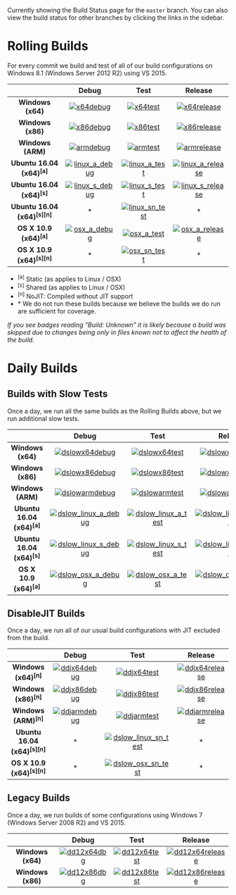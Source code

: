 Currently showing the Build Status page for the `master` branch. You can also view the build status for other branches by clicking the links in the sidebar.

# Rolling Builds

For every commit we build and test of all of our build configurations on Windows 8.1 (Windows Server 2012 R2) using VS 2015.

|                               | __Debug__ | __Test__ | __Release__ |
|:-----------------------------:|:---------:|:--------:|:-----------:|
| __Windows (x64)__             | [![x64debug][x64dbgicon]][x64dbglink] | [![x64test][x64testicon]][x64testlink] | [![x64release][x64relicon]][x64rellink] |
| __Windows (x86)__             | [![x86debug][x86dbgicon]][x86dbglink] | [![x86test][x86testicon]][x86testlink] | [![x86release][x86relicon]][x86rellink] |
| __Windows (ARM)__             | [![armdebug][armdbgicon]][armdbglink] | [![armtest][armtesticon]][armtestlink] | [![armrelease][armrelicon]][armrellink] |
| __Ubuntu 16.04 (x64)<sup>[a]</sup>__     | [![linux_a_debug][linux_a_dbgicon]][linux_a_dbglink] | [![linux_a_test][linux_a_testicon]][linux_a_testlink] | [![linux_a_release][linux_a_relicon]][linux_a_rellink] |
| __Ubuntu 16.04 (x64)<sup>[s]</sup>__     | [![linux_s_debug][linux_s_dbgicon]][linux_s_dbglink] | [![linux_s_test][linux_s_testicon]][linux_s_testlink] | [![linux_s_release][linux_s_relicon]][linux_s_rellink] |
| __Ubuntu 16.04 (x64)<sup>[s][n]</sup>__  | * | [![linux_sn_test][linux_sn_testicon]][linux_sn_testlink] | * |
| __OS X 10.9 (x64)<sup>[a]</sup>__        | [![osx_a_debug][osx_a_dbgicon]][osx_a_dbglink] | [![osx_a_test][osx_a_testicon]][osx_a_testlink] | [![osx_a_release][osx_a_relicon]][osx_a_rellink] |
| __OS X 10.9 (x64)<sup>[s][n]</sup>__     | * | [![osx_sn_test][osx_sn_testicon]][osx_sn_testlink] | * |

* <sup>[a]</sup> Static (as applies to Linux / OSX)
* <sup>[s]</sup> Shared (as applies to Linux / OSX)
* <sup>[n]</sup> NoJIT: Compiled without JIT support
* \* We do not run these builds because we believe the builds we do run are sufficient for coverage.

*If you see badges reading "Build: Unknown" it is likely because a build was skipped due to changes being only in files known not to affect the health of the build.*

[x64dbgicon]: https://ci.dot.net/job/Microsoft_ChakraCore/job/master/job/x64_debug/badge/icon
[x64dbglink]: https://ci.dot.net/job/Microsoft_ChakraCore/job/master/job/x64_debug/
[x64testicon]: https://ci.dot.net/job/Microsoft_ChakraCore/job/master/job/x64_test/badge/icon
[x64testlink]: https://ci.dot.net/job/Microsoft_ChakraCore/job/master/job/x64_test/
[x64relicon]: https://ci.dot.net/job/Microsoft_ChakraCore/job/master/job/x64_release/badge/icon
[x64rellink]: https://ci.dot.net/job/Microsoft_ChakraCore/job/master/job/x64_release/

[x86dbgicon]: https://ci.dot.net/job/Microsoft_ChakraCore/job/master/job/x86_debug/badge/icon
[x86dbglink]: https://ci.dot.net/job/Microsoft_ChakraCore/job/master/job/x86_debug/
[x86testicon]: https://ci.dot.net/job/Microsoft_ChakraCore/job/master/job/x86_test/badge/icon
[x86testlink]: https://ci.dot.net/job/Microsoft_ChakraCore/job/master/job/x86_test/
[x86relicon]: https://ci.dot.net/job/Microsoft_ChakraCore/job/master/job/x86_release/badge/icon
[x86rellink]: https://ci.dot.net/job/Microsoft_ChakraCore/job/master/job/x86_release/

[armdbgicon]: https://ci.dot.net/job/Microsoft_ChakraCore/job/master/job/arm_debug/badge/icon
[armdbglink]: https://ci.dot.net/job/Microsoft_ChakraCore/job/master/job/arm_debug/
[armtesticon]: https://ci.dot.net/job/Microsoft_ChakraCore/job/master/job/arm_test/badge/icon
[armtestlink]: https://ci.dot.net/job/Microsoft_ChakraCore/job/master/job/arm_test/
[armrelicon]: https://ci.dot.net/job/Microsoft_ChakraCore/job/master/job/arm_release/badge/icon
[armrellink]: https://ci.dot.net/job/Microsoft_ChakraCore/job/master/job/arm_release/

[linux_a_dbgicon]: https://ci.dot.net/job/Microsoft_ChakraCore/job/master/job/static_ubuntu_linux_debug/badge/icon
[linux_a_dbglink]: https://ci.dot.net/job/Microsoft_ChakraCore/job/master/job/static_ubuntu_linux_debug/
[linux_a_testicon]: https://ci.dot.net/job/Microsoft_ChakraCore/job/master/job/static_ubuntu_linux_test/badge/icon
[linux_a_testlink]: https://ci.dot.net/job/Microsoft_ChakraCore/job/master/job/static_ubuntu_linux_test/
[linux_a_relicon]: https://ci.dot.net/job/Microsoft_ChakraCore/job/master/job/static_ubuntu_linux_release/badge/icon
[linux_a_rellink]: https://ci.dot.net/job/Microsoft_ChakraCore/job/master/job/static_ubuntu_linux_release/

[linux_s_dbgicon]: https://ci.dot.net/job/Microsoft_ChakraCore/job/master/job/shared_ubuntu_linux_debug/badge/icon
[linux_s_dbglink]: https://ci.dot.net/job/Microsoft_ChakraCore/job/master/job/shared_ubuntu_linux_debug/
[linux_s_testicon]: https://ci.dot.net/job/Microsoft_ChakraCore/job/master/job/shared_ubuntu_linux_test/badge/icon
[linux_s_testlink]: https://ci.dot.net/job/Microsoft_ChakraCore/job/master/job/shared_ubuntu_linux_test/
[linux_s_relicon]: https://ci.dot.net/job/Microsoft_ChakraCore/job/master/job/shared_ubuntu_linux_release/badge/icon
[linux_s_rellink]: https://ci.dot.net/job/Microsoft_ChakraCore/job/master/job/shared_ubuntu_linux_release/

[linux_sn_dbgicon]: https://ci.dot.net/job/Microsoft_ChakraCore/job/master/job/_no_jit_shared_ubuntu_linux_debug/badge/icon
[linux_sn_dbglink]: https://ci.dot.net/job/Microsoft_ChakraCore/job/master/job/_no_jit_shared_ubuntu_linux_debug/
[linux_sn_testicon]: https://ci.dot.net/job/Microsoft_ChakraCore/job/master/job/_no_jit_shared_ubuntu_linux_test/badge/icon
[linux_sn_testlink]: https://ci.dot.net/job/Microsoft_ChakraCore/job/master/job/_no_jit_shared_ubuntu_linux_test/
[linux_sn_relicon]: https://ci.dot.net/job/Microsoft_ChakraCore/job/master/job/_no_jit_shared_ubuntu_linux_release/badge/icon
[linux_sn_rellink]: https://ci.dot.net/job/Microsoft_ChakraCore/job/master/job/_no_jit_shared_ubuntu_linux_release/

[osx_a_dbgicon]: https://ci.dot.net/job/Microsoft_ChakraCore/job/master/job/static_osx_osx_debug/badge/icon
[osx_a_dbglink]: https://ci.dot.net/job/Microsoft_ChakraCore/job/master/job/static_osx_osx_debug/
[osx_a_testicon]: https://ci.dot.net/job/Microsoft_ChakraCore/job/master/job/static_osx_osx_test/badge/icon
[osx_a_testlink]: https://ci.dot.net/job/Microsoft_ChakraCore/job/master/job/static_osx_osx_test/
[osx_a_relicon]: https://ci.dot.net/job/Microsoft_ChakraCore/job/master/job/static_osx_osx_release/badge/icon
[osx_a_rellink]: https://ci.dot.net/job/Microsoft_ChakraCore/job/master/job/static_osx_osx_release/

[osx_sn_dbgicon]: https://ci.dot.net/job/Microsoft_ChakraCore/job/master/job/_no_jit_shared_osx_osx_debug/badge/icon
[osx_sn_dbglink]: https://ci.dot.net/job/Microsoft_ChakraCore/job/master/job/_no_jit_shared_osx_osx_debug/
[osx_sn_testicon]: https://ci.dot.net/job/Microsoft_ChakraCore/job/master/job/_no_jit_shared_osx_osx_test/badge/icon
[osx_sn_testlink]: https://ci.dot.net/job/Microsoft_ChakraCore/job/master/job/_no_jit_shared_osx_osx_test/
[osx_sn_relicon]: https://ci.dot.net/job/Microsoft_ChakraCore/job/master/job/_no_jit_shared_osx_osx_release/badge/icon
[osx_sn_rellink]: https://ci.dot.net/job/Microsoft_ChakraCore/job/master/job/_no_jit_shared_osx_osx_release/

# Daily Builds

## Builds with Slow Tests

Once a day, we run all the same builds as the Rolling Builds above, but we run additional slow tests.

|                               | __Debug__ | __Test__ | __Release__ |
|:-----------------------------:|:---------:|:--------:|:-----------:|
| __Windows (x64)__             | [![dslowx64debug][dslowx64dbgicon]][dslowx64dbglink] | [![dslowx64test][dslowx64testicon]][dslowx64testlink] | [![dslowx64release][dslowx64relicon]][dslowx64rellink] |
| __Windows (x86)__             | [![dslowx86debug][dslowx86dbgicon]][dslowx86dbglink] | [![dslowx86test][dslowx86testicon]][dslowx86testlink] | [![dslowx86release][dslowx86relicon]][dslowx86rellink] |
| __Windows (ARM)__             | [![dslowarmdebug][dslowarmdbgicon]][dslowarmdbglink] | [![dslowarmtest][dslowarmtesticon]][dslowarmtestlink] | [![dslowarmrelease][dslowarmrelicon]][dslowarmrellink] |
| __Ubuntu 16.04 (x64)<sup>[a]</sup>__     | [![dslow_linux_a_debug][dslow_linux_a_dbgicon]][dslow_linux_a_dbglink] | [![dslow_linux_a_test][dslow_linux_a_testicon]][dslow_linux_a_testlink] | [![dslow_linux_a_release][dslow_linux_a_relicon]][dslow_linux_a_rellink] |
| __Ubuntu 16.04 (x64)<sup>[s]</sup>__     | [![dslow_linux_s_debug][dslow_linux_s_dbgicon]][dslow_linux_s_dbglink] | [![dslow_linux_s_test][dslow_linux_s_testicon]][dslow_linux_s_testlink] | [![dslow_linux_s_release][dslow_linux_s_relicon]][dslow_linux_s_rellink] |
| __OS X 10.9 (x64)<sup>[a]</sup>__        | [![dslow_osx_a_debug][dslow_osx_a_dbgicon]][dslow_osx_a_dbglink] | [![dslow_osx_a_test][dslow_osx_a_testicon]][dslow_osx_a_testlink] | [![dslow_osx_a_release][dslow_osx_a_relicon]][dslow_osx_a_rellink] |

[dslowx64dbgicon]: https://ci.dot.net/job/Microsoft_ChakraCore/job/master/job/daily_slow_x64_debug/badge/icon
[dslowx64dbglink]: https://ci.dot.net/job/Microsoft_ChakraCore/job/master/job/daily_slow_x64_debug/
[dslowx64testicon]: https://ci.dot.net/job/Microsoft_ChakraCore/job/master/job/daily_slow_x64_test/badge/icon
[dslowx64testlink]: https://ci.dot.net/job/Microsoft_ChakraCore/job/master/job/daily_slow_x64_test/
[dslowx64relicon]: https://ci.dot.net/job/Microsoft_ChakraCore/job/master/job/daily_slow_x64_release/badge/icon
[dslowx64rellink]: https://ci.dot.net/job/Microsoft_ChakraCore/job/master/job/daily_slow_x64_release/

[dslowx86dbgicon]: https://ci.dot.net/job/Microsoft_ChakraCore/job/master/job/daily_slow_x86_debug/badge/icon
[dslowx86dbglink]: https://ci.dot.net/job/Microsoft_ChakraCore/job/master/job/daily_slow_x86_debug/
[dslowx86testicon]: https://ci.dot.net/job/Microsoft_ChakraCore/job/master/job/daily_slow_x86_test/badge/icon
[dslowx86testlink]: https://ci.dot.net/job/Microsoft_ChakraCore/job/master/job/daily_slow_x86_test/
[dslowx86relicon]: https://ci.dot.net/job/Microsoft_ChakraCore/job/master/job/daily_slow_x86_release/badge/icon
[dslowx86rellink]: https://ci.dot.net/job/Microsoft_ChakraCore/job/master/job/daily_slow_x86_release/

[dslowarmdbgicon]: https://ci.dot.net/job/Microsoft_ChakraCore/job/master/job/daily_slow_arm_debug/badge/icon
[dslowarmdbglink]: https://ci.dot.net/job/Microsoft_ChakraCore/job/master/job/daily_slow_arm_debug/
[dslowarmtesticon]: https://ci.dot.net/job/Microsoft_ChakraCore/job/master/job/daily_slow_arm_test/badge/icon
[dslowarmtestlink]: https://ci.dot.net/job/Microsoft_ChakraCore/job/master/job/daily_slow_arm_test/
[dslowarmrelicon]: https://ci.dot.net/job/Microsoft_ChakraCore/job/master/job/daily_slow_arm_release/badge/icon
[dslowarmrellink]: https://ci.dot.net/job/Microsoft_ChakraCore/job/master/job/daily_slow_arm_release/

[dslow_linux_a_dbgicon]: https://ci.dot.net/job/Microsoft_ChakraCore/job/master/job/static_ubuntu_linux_debug/badge/icon
[dslow_linux_a_dbglink]: https://ci.dot.net/job/Microsoft_ChakraCore/job/master/job/static_ubuntu_linux_debug/
[dslow_linux_a_testicon]: https://ci.dot.net/job/Microsoft_ChakraCore/job/master/job/static_ubuntu_linux_test/badge/icon
[dslow_linux_a_testlink]: https://ci.dot.net/job/Microsoft_ChakraCore/job/master/job/static_ubuntu_linux_test/
[dslow_linux_a_relicon]: https://ci.dot.net/job/Microsoft_ChakraCore/job/master/job/static_ubuntu_linux_release/badge/icon
[dslow_linux_a_rellink]: https://ci.dot.net/job/Microsoft_ChakraCore/job/master/job/static_ubuntu_linux_release/

[dslow_linux_s_dbgicon]: https://ci.dot.net/job/Microsoft_ChakraCore/job/master/job/shared_ubuntu_linux_debug/badge/icon
[dslow_linux_s_dbglink]: https://ci.dot.net/job/Microsoft_ChakraCore/job/master/job/shared_ubuntu_linux_debug/
[dslow_linux_s_testicon]: https://ci.dot.net/job/Microsoft_ChakraCore/job/master/job/shared_ubuntu_linux_test/badge/icon
[dslow_linux_s_testlink]: https://ci.dot.net/job/Microsoft_ChakraCore/job/master/job/shared_ubuntu_linux_test/
[dslow_linux_s_relicon]: https://ci.dot.net/job/Microsoft_ChakraCore/job/master/job/shared_ubuntu_linux_release/badge/icon
[dslow_linux_s_rellink]: https://ci.dot.net/job/Microsoft_ChakraCore/job/master/job/shared_ubuntu_linux_release/

[dslow_osx_a_dbgicon]: https://ci.dot.net/job/Microsoft_ChakraCore/job/master/job/static_osx_osx_debug/badge/icon
[dslow_osx_a_dbglink]: https://ci.dot.net/job/Microsoft_ChakraCore/job/master/job/static_osx_osx_debug/
[dslow_osx_a_testicon]: https://ci.dot.net/job/Microsoft_ChakraCore/job/master/job/static_osx_osx_test/badge/icon
[dslow_osx_a_testlink]: https://ci.dot.net/job/Microsoft_ChakraCore/job/master/job/static_osx_osx_test/
[dslow_osx_a_relicon]: https://ci.dot.net/job/Microsoft_ChakraCore/job/master/job/static_osx_osx_release/badge/icon
[dslow_osx_a_rellink]: https://ci.dot.net/job/Microsoft_ChakraCore/job/master/job/static_osx_osx_release/

## DisableJIT Builds

Once a day, we run all of our usual build configurations with JIT excluded from the build.

|                   | __Debug__ | __Test__ | __Release__ |
|:-----------------:|:---------:|:--------:|:-----------:|
| __Windows (x64)<sup>[n]</sup>__ | [![ddjx64debug][ddjx64dbgicon]][ddjx64dbglink] | [![ddjx64test][ddjx64testicon]][ddjx64testlink] | [![ddjx64release][ddjx64relicon]][ddjx64rellink] |
| __Windows (x86)<sup>[n]</sup>__ | [![ddjx86debug][ddjx86dbgicon]][ddjx86dbglink] | [![ddjx86test][ddjx86testicon]][ddjx86testlink] | [![ddjx86release][ddjx86relicon]][ddjx86rellink] |
| __Windows (ARM)<sup>[n]</sup>__ | [![ddjarmdebug][ddjarmdbgicon]][ddjarmdbglink] | [![ddjarmtest][ddjarmtesticon]][ddjarmtestlink] | [![ddjarmrelease][ddjarmrelicon]][ddjarmrellink] |
| __Ubuntu 16.04 (x64)<sup>[s][n]</sup>__  | * | [![dslow_linux_sn_test][dslow_linux_sn_testicon]][dslow_linux_sn_testlink] | * |
| __OS X 10.9 (x64)<sup>[s][n]</sup>__     | * | [![dslow_osx_sn_test][dslow_osx_sn_testicon]][dslow_osx_sn_testlink] | * |

[ddjx64dbgicon]: https://ci.dot.net/job/Microsoft_ChakraCore/job/master/job/daily_disablejit_x64_debug/badge/icon
[ddjx64dbglink]: https://ci.dot.net/job/Microsoft_ChakraCore/job/master/job/daily_disablejit_x64_debug/
[ddjx64testicon]: https://ci.dot.net/job/Microsoft_ChakraCore/job/master/job/daily_disablejit_x64_test/badge/icon
[ddjx64testlink]: https://ci.dot.net/job/Microsoft_ChakraCore/job/master/job/daily_disablejit_x64_test/
[ddjx64relicon]: https://ci.dot.net/job/Microsoft_ChakraCore/job/master/job/daily_disablejit_x64_release/badge/icon
[ddjx64rellink]: https://ci.dot.net/job/Microsoft_ChakraCore/job/master/job/daily_disablejit_x64_release/

[ddjx86dbgicon]: https://ci.dot.net/job/Microsoft_ChakraCore/job/master/job/daily_disablejit_x86_debug/badge/icon
[ddjx86dbglink]: https://ci.dot.net/job/Microsoft_ChakraCore/job/master/job/daily_disablejit_x86_debug/
[ddjx86testicon]: https://ci.dot.net/job/Microsoft_ChakraCore/job/master/job/daily_disablejit_x86_test/badge/icon
[ddjx86testlink]: https://ci.dot.net/job/Microsoft_ChakraCore/job/master/job/daily_disablejit_x86_test/
[ddjx86relicon]: https://ci.dot.net/job/Microsoft_ChakraCore/job/master/job/daily_disablejit_x86_release/badge/icon
[ddjx86rellink]: https://ci.dot.net/job/Microsoft_ChakraCore/job/master/job/daily_disablejit_x86_release/

[ddjarmdbgicon]: https://ci.dot.net/job/Microsoft_ChakraCore/job/master/job/daily_disablejit_arm_debug/badge/icon
[ddjarmdbglink]: https://ci.dot.net/job/Microsoft_ChakraCore/job/master/job/daily_disablejit_arm_debug/
[ddjarmtesticon]: https://ci.dot.net/job/Microsoft_ChakraCore/job/master/job/daily_disablejit_arm_test/badge/icon
[ddjarmtestlink]: https://ci.dot.net/job/Microsoft_ChakraCore/job/master/job/daily_disablejit_arm_test/
[ddjarmrelicon]: https://ci.dot.net/job/Microsoft_ChakraCore/job/master/job/daily_disablejit_arm_release/badge/icon
[ddjarmrellink]: https://ci.dot.net/job/Microsoft_ChakraCore/job/master/job/daily_disablejit_arm_release/

[dslow_linux_sn_dbgicon]: https://ci.dot.net/job/Microsoft_ChakraCore/job/master/job/_no_jit_shared_ubuntu_linux_debug/badge/icon
[dslow_linux_sn_dbglink]: https://ci.dot.net/job/Microsoft_ChakraCore/job/master/job/_no_jit_shared_ubuntu_linux_debug/
[dslow_linux_sn_testicon]: https://ci.dot.net/job/Microsoft_ChakraCore/job/master/job/_no_jit_shared_ubuntu_linux_test/badge/icon
[dslow_linux_sn_testlink]: https://ci.dot.net/job/Microsoft_ChakraCore/job/master/job/_no_jit_shared_ubuntu_linux_test/
[dslow_linux_sn_relicon]: https://ci.dot.net/job/Microsoft_ChakraCore/job/master/job/_no_jit_shared_ubuntu_linux_release/badge/icon
[dslow_linux_sn_rellink]: https://ci.dot.net/job/Microsoft_ChakraCore/job/master/job/_no_jit_shared_ubuntu_linux_release/

[dslow_osx_sn_dbgicon]: https://ci.dot.net/job/Microsoft_ChakraCore/job/master/job/_no_jit_shared_osx_osx_debug/badge/icon
[dslow_osx_sn_dbglink]: https://ci.dot.net/job/Microsoft_ChakraCore/job/master/job/_no_jit_shared_osx_osx_debug/
[dslow_osx_sn_testicon]: https://ci.dot.net/job/Microsoft_ChakraCore/job/master/job/_no_jit_shared_osx_osx_test/badge/icon
[dslow_osx_sn_testlink]: https://ci.dot.net/job/Microsoft_ChakraCore/job/master/job/_no_jit_shared_osx_osx_test/
[dslow_osx_sn_relicon]: https://ci.dot.net/job/Microsoft_ChakraCore/job/master/job/_no_jit_shared_osx_osx_release/badge/icon
[dslow_osx_sn_rellink]: https://ci.dot.net/job/Microsoft_ChakraCore/job/master/job/_no_jit_shared_osx_osx_release/

## Legacy Builds

Once a day, we run builds of some configurations using Windows 7 (Windows Server 2008 R2) and VS 2015.

|                   | __Debug__ | __Test__ | __Release__ |
|:-----------------:|:---------------:|:--------------:|:-----------------:|
| __Windows (x64)__ | [![dd12x64dbg][dd12x64dbgicon]][dd12x64dbglink] | [![dd12x64test][dd12x64testicon]][dd12x64testlink] | [![dd12x64release][dd12x64relicon]][dd12x64rellink] |
| __Windows (x86)__ | [![dd12x86dbg][dd12x86dbgicon]][dd12x86dbglink] | [![dd12x86test][dd12x86testicon]][dd12x86testlink] | [![dd12x86release][dd12x86relicon]][dd12x86rellink] |

[dd12x64dbgicon]: https://ci.dot.net/job/Microsoft_ChakraCore/job/master/job/daily_dev12_x64_debug/badge/icon
[dd12x64dbglink]: https://ci.dot.net/job/Microsoft_ChakraCore/job/master/job/daily_dev12_x64_debug/
[dd12x64testicon]: https://ci.dot.net/job/Microsoft_ChakraCore/job/master/job/daily_dev12_x64_test/badge/icon
[dd12x64testlink]: https://ci.dot.net/job/Microsoft_ChakraCore/job/master/job/daily_dev12_x64_test/
[dd12x64relicon]: https://ci.dot.net/job/Microsoft_ChakraCore/job/master/job/daily_dev12_x64_release/badge/icon
[dd12x64rellink]: https://ci.dot.net/job/Microsoft_ChakraCore/job/master/job/daily_dev12_x64_release/

[dd12x86dbgicon]: https://ci.dot.net/job/Microsoft_ChakraCore/job/master/job/daily_dev12_x86_debug/badge/icon
[dd12x86dbglink]: https://ci.dot.net/job/Microsoft_ChakraCore/job/master/job/daily_dev12_x86_debug/
[dd12x86testicon]: https://ci.dot.net/job/Microsoft_ChakraCore/job/master/job/daily_dev12_x86_test/badge/icon
[dd12x86testlink]: https://ci.dot.net/job/Microsoft_ChakraCore/job/master/job/daily_dev12_x86_test/
[dd12x86relicon]: https://ci.dot.net/job/Microsoft_ChakraCore/job/master/job/daily_dev12_x86_release/badge/icon
[dd12x86rellink]: https://ci.dot.net/job/Microsoft_ChakraCore/job/master/job/daily_dev12_x86_release/
